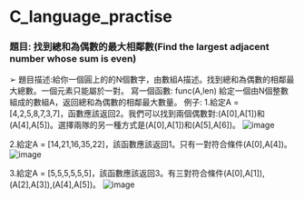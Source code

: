 # C_language_practise
### **題目: 找到總和為偶數的最大相鄰數(Find the largest adjacent number whose sum is even)**
➢ 題目描述:給你一個圓上的的N個數字，由數組A描述。找到總和為偶數的相鄰最大總數。一個元素只能屬於一對。
  寫一個函數:
  func(A,len)
  給定一個由N個整數組成的數組A，返回總和為偶數的相鄰最大數量。
  例子:
  1.給定A = [4,2,5,8,7,3,7]，函數應該返回2。我們可以找到兩個偶數對:(A[0],A[1])和(A[4],A[5])。選擇兩隊的另一種方式是(A[0],A[1])和(A[5],A[6])。
  ![image](https://github.com/GeneChen1996/C_language_practice_questions/blob/main/%E9%A1%8C%E7%9B%AE1%E7%A4%BA%E6%84%8F%E5%9C%96_1.JPG)
  
  2.給定A = [14,21,16,35,22]，該函數應該返回1。只有一對符合條件(A[0],A[4])。
  ![image](https://github.com/GeneChen1996/C_language_practice_questions/blob/main/%E9%A1%8C%E7%9B%AE1%E7%A4%BA%E6%84%8F%E5%9C%96_2.JPG)
  
  3.給定A = [5,5,5,5,5,5]，該函數應該返回3。有三對符合條件(A[0],A[1]),(A[2],A[3]),(A[4],A[5])。
  ![image](https://github.com/GeneChen1996/C_language_practice_questions/blob/main/%E9%A1%8C%E7%9B%AE1%E7%A4%BA%E6%84%8F%E5%9C%96_3.JPG)
